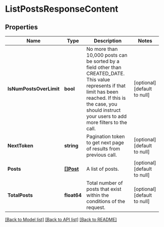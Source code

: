 # ListPostsResponseContent

## Properties
Name | Type | Description | Notes
------------ | ------------- | ------------- | -------------
**IsNumPostsOverLimit** | **bool** | No more than 10,000 posts can be sorted by a field other than CREATED_DATE. This value represents if that limit has been reached. If this is the case, you should instruct your users to add more filters to the call. | [optional] [default to null]
**NextToken** | **string** | Pagination token to get next page of results from previous call. | [optional] [default to null]
**Posts** | [**[]Post**](Post.md) | A list of posts. | [optional] [default to null]
**TotalPosts** | **float64** | Total number of posts that exist within the conditions of the request. | [optional] [default to null]

[[Back to Model list]](../README.md#documentation-for-models) [[Back to API list]](../README.md#documentation-for-api-endpoints) [[Back to README]](../README.md)

